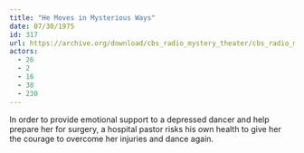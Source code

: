 ```yaml
---
title: "He Moves in Mysterious Ways"
date: 07/30/1975
id: 317
url: https://archive.org/download/cbs_radio_mystery_theater/cbs_radio_mystery_theater-0301-0350.zip/cbs_radio_mystery_theater-0301-0350%2Fcbsrmt_0317_he_moves_in_mysterious_ways.mp3
actors:
  - 26
  - 2
  - 16
  - 38
  - 230
---
```

In order to provide emotional support to a depressed dancer and help prepare her for surgery, a hospital pastor risks his own health to give her the courage to overcome her injuries and dance again.